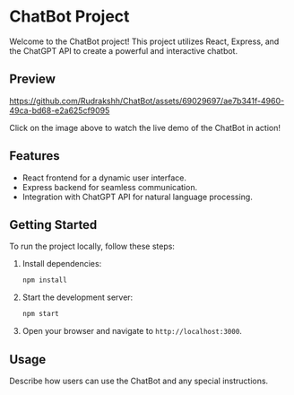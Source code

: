 # ChatBot Project

Welcome to the ChatBot project! This project utilizes React, Express, and the ChatGPT API to create a powerful and interactive chatbot.

## Preview

https://github.com/Rudrakshh/ChatBot/assets/69029697/ae7b341f-4960-49ca-bd68-e2a625cf9095

Click on the image above to watch the live demo of the ChatBot in action!

## Features

- React frontend for a dynamic user interface.
- Express backend for seamless communication.
- Integration with ChatGPT API for natural language processing.

## Getting Started

To run the project locally, follow these steps:
1. Install dependencies:

    ```bash
    npm install
    ```

2. Start the development server:

    ```bash
    npm start
    ```

3. Open your browser and navigate to `http://localhost:3000`.

## Usage

Describe how users can use the ChatBot and any special instructions.


